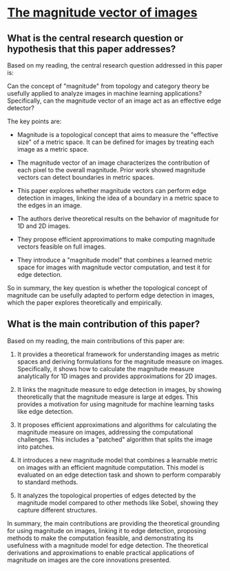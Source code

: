 # [The magnitude vector of images](https://arxiv.org/abs/2110.15188v2)

## What is the central research question or hypothesis that this paper addresses?

 Based on my reading, the central research question addressed in this paper is:

Can the concept of "magnitude" from topology and category theory be usefully applied to analyze images in machine learning applications? Specifically, can the magnitude vector of an image act as an effective edge detector?

The key points are:

- Magnitude is a topological concept that aims to measure the "effective size" of a metric space. It can be defined for images by treating each image as a metric space. 

- The magnitude vector of an image characterizes the contribution of each pixel to the overall magnitude. Prior work showed magnitude vectors can detect boundaries in metric spaces. 

- This paper explores whether magnitude vectors can perform edge detection in images, linking the idea of a boundary in a metric space to the edges in an image.

- The authors derive theoretical results on the behavior of magnitude for 1D and 2D images. 

- They propose efficient approximations to make computing magnitude vectors feasible on full images.

- They introduce a "magnitude model" that combines a learned metric space for images with magnitude vector computation, and test it for edge detection.

So in summary, the key question is whether the topological concept of magnitude can be usefully adapted to perform edge detection in images, which the paper explores theoretically and empirically.


## What is the main contribution of this paper?

 Based on my reading, the main contributions of this paper are:

1. It provides a theoretical framework for understanding images as metric spaces and deriving formulations for the magnitude measure on images. Specifically, it shows how to calculate the magnitude measure analytically for 1D images and provides approximations for 2D images. 

2. It links the magnitude measure to edge detection in images, by showing theoretically that the magnitude measure is large at edges. This provides a motivation for using magnitude for machine learning tasks like edge detection.

3. It proposes efficient approximations and algorithms for calculating the magnitude measure on images, addressing the computational challenges. This includes a "patched" algorithm that splits the image into patches. 

4. It introduces a new magnitude model that combines a learnable metric on images with an efficient magnitude computation. This model is evaluated on an edge detection task and shown to perform comparably to standard methods.

5. It analyzes the topological properties of edges detected by the magnitude model compared to other methods like Sobel, showing they capture different structures.

In summary, the main contributions are providing the theoretical grounding for using magnitude on images, linking it to edge detection, proposing methods to make the computation feasible, and demonstrating its usefulness with a magnitude model for edge detection. The theoretical derivations and approximations to enable practical applications of magnitude on images are the core innovations presented.
